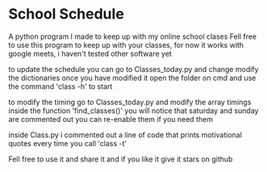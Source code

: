 # School Schedule
 A python program I made to keep up with my online school clases
 Fell free to use this program to keep up with your classes,
 for now it works with google meets, i haven't tested other software yet

 to update the schedule you can go to Classes_today.py and change modify the dictionaries
 once you have modified it open the folder on cmd and use the command 'class -h' to start

to modify the timing go to Classes_today.py and modify the array timings inside the function 'find_classes()'
you will notice that saturday and sunday are commented out you can re-enable them if you need them

inside Class.py i commented out a line of code that prints motivational quotes every time you call 'class -t'

Fell free to use it and share it and if you like it give it stars on github



